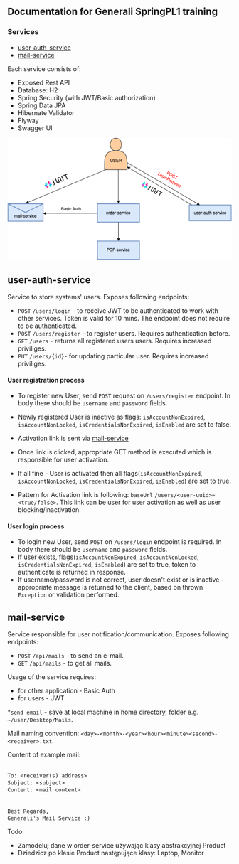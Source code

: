 ## Documentation for Generali SpringPL1 training

### Services 
- [user-auth-service](https://github.com/maciejburzynski/generali-user-auth-service)
- [mail-service](https://github.com/maciejburzynski/generali-mail-service)

Each service consists of:
- Exposed Rest API
- Database: H2
- Spring Security (with JWT/Basic authorization)
- Spring Data JPA
- Hibernate Validator 
- Flyway 
- Swagger UI

<p align="center">
    <img src="/Generali-diagram.drawio.png" >
</p>

## user-auth-service

Service to store systems' users. Exposes following endpoints:
- `POST` `/users/login` - to receive JWT to be authenticated to work with other services. Token is valid for 10 mins. The endpoint does not require to be authenticated.
- `POST` `/users/register` - to register users. Requires authentication before.
- `GET` `/users` - returns all registered users users. Requires increased priviliges. 
- `PUT` `/users/{id}`- for updating particular user. Requires increased priviliges.

#### User registration process 

- To register new User, send `POST` request on `/users/register` endpoint. In body there should be `username` and `password` fields. 
- Newly registered User is inactive as flags: `isAccountNonExpired`, `isAccountNonLocked`, `isCredentialsNonExpired`, `isEnabled` are set to false.
- Activation link is sent via [mail-service](https://github.com/maciejburzynski/generali-mail-service)
- Once link is clicked, appropriate GET method is executed which is responsible for user activation.
- If all fine - User is activated then all flags(`isAccountNonExpired`, `isAccountNonLocked`, `isCredentialsNonExpired`, `isEnabled`) are set to true.

- Pattern for Activation link is following: `baseUrl` `/users/<user-uuid>=<true/false>`. This link can be user for user activation as well as user blocking/inactivation.

#### User login process

- To login new User, send `POST` on `/users/login` endpoint is required. In body there should be `username` and `password` fields.
- If user exists, flags(`isAccountNonExpired`, `isAccountNonLocked`, `isCredentialsNonExpired`, `isEnabled`) are set to true, token to authenticate is returned in response.
- If username/password is not correct, user doesn't exist or is inactive - appropriate message is returned to the client, based on thrown `Exception` or validation performed.



## mail-service

Service responsible for user notification/communication. Exposes following endpoints:
- `POST` `/api/mails` - to send an e-mail. 
- `GET` `/api/mails` - to get all mails.

Usage of the service requires:
- for other application - Basic Auth 
- for users - JWT

*`send email` - save at local machine in home directory, folder e.g. `~/user/Desktop/Mails`.

Mail naming convention: `<day>-<month>-<year><hour><minute><second>-<receiver>.txt`.

Content of example mail:
```console

To: <receiver(s) address>
Subject: <subject>
Content: <mail content>


Best Regards,
Generali's Mail Service :)

```

Todo:
- Zamodeluj dane w order-service używając klasy abstrakcyjnej Product
- Dziedzicz po klasie Product następujące klasy: Laptop, Monitor

